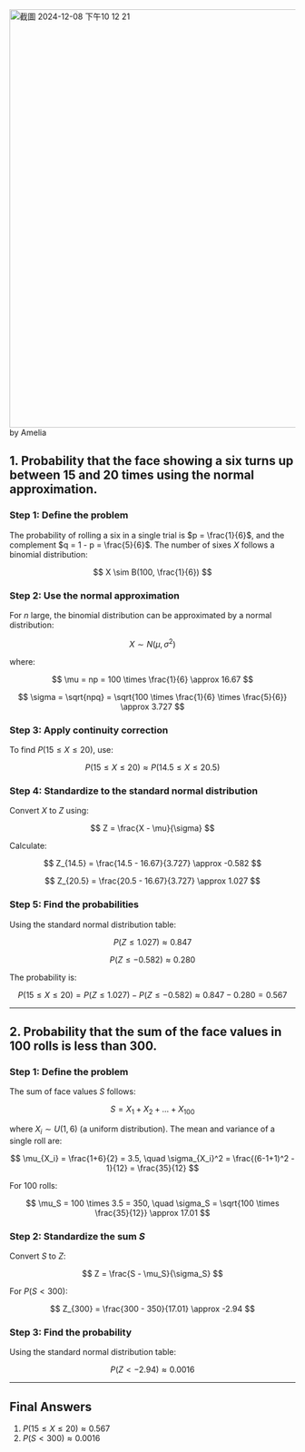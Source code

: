 <img width="737" alt="截圖 2024-12-08 下午10 12 21" src="https://github.com/user-attachments/assets/b4ff43b8-fb71-4cb9-894c-a18ef6d7f91c">
by Amelia

## **1. Probability that the face showing a six turns up between 15 and 20 times using the normal approximation.**

### **Step 1: Define the problem**
The probability of rolling a six in a single trial is $p = \frac{1}{6}$, and the complement $q = 1 - p = \frac{5}{6}$.
The number of sixes $X$ follows a binomial distribution:

$$
X \sim B(100, \frac{1}{6})
$$

### **Step 2: Use the normal approximation**
For $n$ large, the binomial distribution can be approximated by a normal distribution:  

$$
X \sim N(\mu, \sigma^2)
$$

where:

$$
\mu = np = 100 \times \frac{1}{6} \approx 16.67 
$$

$$
\sigma = \sqrt{npq} = \sqrt{100 \times \frac{1}{6} \times \frac{5}{6}} \approx 3.727
$$

### **Step 3: Apply continuity correction**
To find $P(15 \leq X \leq 20)$, use:

$$
P(15 \leq X \leq 20) \approx P(14.5 \leq X \leq 20.5)
$$

### **Step 4: Standardize to the standard normal distribution**
Convert $X$ to $Z$ using:

$$
Z = \frac{X - \mu}{\sigma}
$$

Calculate:

$$
Z_{14.5} = \frac{14.5 - 16.67}{3.727} \approx -0.582
$$

$$
Z_{20.5} = \frac{20.5 - 16.67}{3.727} \approx 1.027
$$

### **Step 5: Find the probabilities**
Using the standard normal distribution table:

$$
P(Z \leq 1.027) \approx 0.847
$$
  
$$
P(Z \leq -0.582) \approx 0.280
$$

The probability is:

$$
P(15 \leq X \leq 20) = P(Z \leq 1.027) - P(Z \leq -0.582) \approx 0.847 - 0.280 = 0.567
$$

---

## **2. Probability that the sum of the face values in 100 rolls is less than 300.**

### **Step 1: Define the problem**
The sum of face values $S$ follows:

$$
S = X_1 + X_2 + \dots + X_{100}
$$

where $X_i \sim U(1, 6)$ (a uniform distribution).
The mean and variance of a single roll are:

$$
\mu_{X_i} = \frac{1+6}{2} = 3.5, \quad \sigma_{X_i}^2 = \frac{(6-1+1)^2 - 1}{12} = \frac{35}{12}
$$

For 100 rolls:

$$
\mu_S = 100 \times 3.5 = 350, \quad \sigma_S = \sqrt{100 \times \frac{35}{12}} \approx 17.01
$$

### **Step 2: Standardize the sum $S$**
Convert $S$ to $Z$:

$$
Z = \frac{S - \mu_S}{\sigma_S}
$$

For $P(S < 300)$:

$$
Z_{300} = \frac{300 - 350}{17.01} \approx -2.94
$$

### **Step 3: Find the probability**
Using the standard normal distribution table:

$$
P(Z < -2.94) \approx 0.0016
$$

---

## **Final Answers**
1. $P(15 \leq X \leq 20) \approx 0.567$  
2. $P(S < 300) \approx 0.0016$

